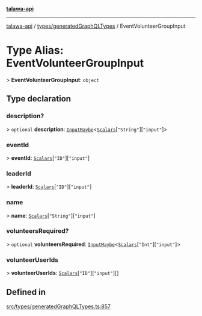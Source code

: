 [**talawa-api**](../../../README.md)

***

[talawa-api](../../../modules.md) / [types/generatedGraphQLTypes](../README.md) / EventVolunteerGroupInput

# Type Alias: EventVolunteerGroupInput

\> **EventVolunteerGroupInput**: `object`

## Type declaration

### description?

\> `optional` **description**: [`InputMaybe`](InputMaybe.md)\<[`Scalars`](Scalars.md)\[`"String"`\]\[`"input"`\]\>

### eventId

\> **eventId**: [`Scalars`](Scalars.md)\[`"ID"`\]\[`"input"`\]

### leaderId

\> **leaderId**: [`Scalars`](Scalars.md)\[`"ID"`\]\[`"input"`\]

### name

\> **name**: [`Scalars`](Scalars.md)\[`"String"`\]\[`"input"`\]

### volunteersRequired?

\> `optional` **volunteersRequired**: [`InputMaybe`](InputMaybe.md)\<[`Scalars`](Scalars.md)\[`"Int"`\]\[`"input"`\]\>

### volunteerUserIds

\> **volunteerUserIds**: [`Scalars`](Scalars.md)\[`"ID"`\]\[`"input"`\][]

## Defined in

[src/types/generatedGraphQLTypes.ts:857](https://github.com/PalisadoesFoundation/talawa-api/blob/4b5c74fd36bcfc2e36f3a06b67d517e865c188be/src/types/generatedGraphQLTypes.ts#L857)
